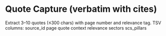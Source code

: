 # Quote Capture (verbatim with cites)

Extract 3–10 quotes (≤300 chars) with page number and relevance tag. TSV columns:
source_id	page	quote	context	relevance	sectors	scs_pillars
